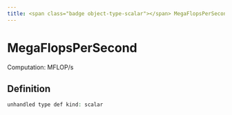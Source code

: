 ```yaml
---
title: <span class="badge object-type-scalar"></span> MegaFlopsPerSecond
---
```

# <span class="badge object-type-scalar"></span> MegaFlopsPerSecond

Computation: MFLOP/s

## Definition

```php
unhandled type def kind: scalar
```
